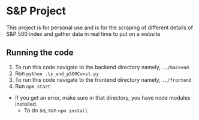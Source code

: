 # S&P Project
This project is for personal use and is for the scraping of different details of S&P 500 index and gather data in real time to put on a website

## Running the code
1. To run this code navigate to the backend directory namely,
   `../backend`
2. Run `python .\s_and_p500Const.py`
3. To run this code navigate to the frontend directory namely,
   `../frontend`
4. Run `npm start`
  - If you get an error, make sure in that directory, you have node modules installed.
    - To do so, run `npm install`
